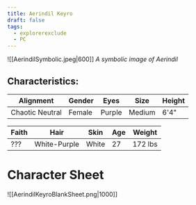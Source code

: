 ```yaml
---
title: Aerindil Keyro
draft: false
tags:
  - explorerexclude
  - PC
---
```


![[AerindilSymbolic.jpeg|600]]
*A symbolic image of Aerindil*

## Characteristics:

| Alignment       | Gender | Eyes   | Size   | Height |
| --------------- | ------ | ------ | ------ | ------ |
| Chaotic Neutral | Female | Purple | Medium | 6'4"   |

| Faith | Hair         | Skin  | Age | Weight  |
| ----- | ------------ | ----- | --- | ------- |
| ???   | White-Purple | White | 27  | 172 lbs |

# Character Sheet
![[AerindilKeyroBlankSheet.png|1000]]